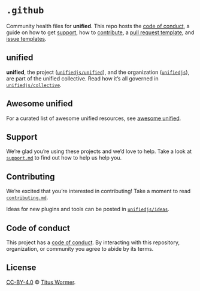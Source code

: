 # `.github`

Community health files for **unified**.
This repo hosts the [code of conduct][coc], a guide on how to get [support][],
how to [contribute][], a [pull request template][pr], and [issue
templates][issue].

## unified

**unified**, the project ([`unifiedjs/unified`][project]), and the
organization ([`unifiedjs`][unified]), are part of the unified collective.
Read how it’s all governed in [`unifiedjs/collective`][collective].

## Awesome unified

For a curated list of awesome unified resources, see [awesome unified][awesome].

## Support

We’re glad you’re using these projects and we’d love to help.
Take a look at [`support.md`][support] to find out how to help us help you.

## Contributing

We’re excited that you’re interested in contributing!
Take a moment to read [`contributing.md`][contribute].

Ideas for new plugins and tools can be posted in [`unifiedjs/ideas`][ideas].

## Code of conduct

This project has a [code of conduct][coc].
By interacting with this repository, organization, or community you agree to
abide by its terms.

## License

[CC-BY-4.0][license] © [Titus Wormer][author].

<!-- Definitions -->

[license]: https://creativecommons.org/licenses/by/4.0/

[author]: https://wooorm.com

[coc]: code-of-conduct.md

[contribute]: contributing.md

[support]: support.md

[pr]: .github/pull-request-template.md

[issue]: .github/ISSUE_TEMPLATE

[project]: https://github.com/unifiedjs/unified

[ideas]: https://github.com/unifiedjs/ideas

[awesome]: https://github.com/unifiedjs/awesome-unified

[unified]: https://github.com/unifiedjs

[collective]: https://github.com/unifiedjs/collective
